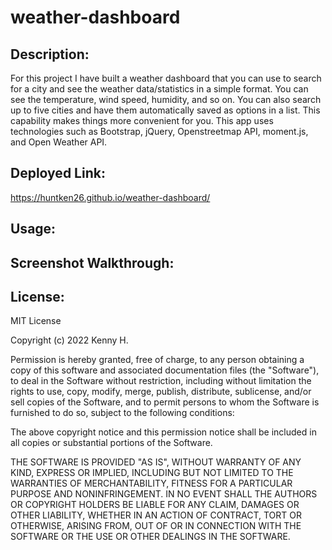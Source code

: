 # weather-dashboard

## Description:

For this project I have built a weather dashboard that you can use to search for a city and see the weather data/statistics in a simple format. You can see the temperature, wind speed, humidity, and so on. You can also search up to five cities and have them automatically saved as options in a list. This capability makes things more convenient for you. This app uses technologies such as Bootstrap, jQuery, Openstreetmap API, moment.js, and Open Weather API.


## Deployed Link:

https://huntken26.github.io/weather-dashboard/

## Usage:



## Screenshot Walkthrough:

## License:

MIT License

Copyright (c) 2022 Kenny H.

Permission is hereby granted, free of charge, to any person obtaining a copy
of this software and associated documentation files (the "Software"), to deal
in the Software without restriction, including without limitation the rights
to use, copy, modify, merge, publish, distribute, sublicense, and/or sell
copies of the Software, and to permit persons to whom the Software is
furnished to do so, subject to the following conditions:

The above copyright notice and this permission notice shall be included in all
copies or substantial portions of the Software.

THE SOFTWARE IS PROVIDED "AS IS", WITHOUT WARRANTY OF ANY KIND, EXPRESS OR
IMPLIED, INCLUDING BUT NOT LIMITED TO THE WARRANTIES OF MERCHANTABILITY,
FITNESS FOR A PARTICULAR PURPOSE AND NONINFRINGEMENT. IN NO EVENT SHALL THE
AUTHORS OR COPYRIGHT HOLDERS BE LIABLE FOR ANY CLAIM, DAMAGES OR OTHER
LIABILITY, WHETHER IN AN ACTION OF CONTRACT, TORT OR OTHERWISE, ARISING FROM,
OUT OF OR IN CONNECTION WITH THE SOFTWARE OR THE USE OR OTHER DEALINGS IN THE
SOFTWARE.

